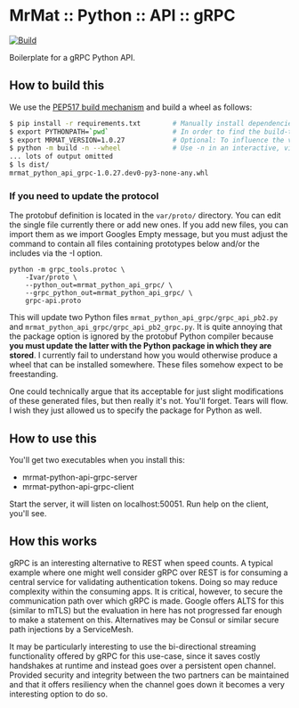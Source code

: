 # MrMat :: Python :: API :: gRPC

[![Build](https://github.com/MrMatOrg/mrmat-python-api-grpc/actions/workflows/build.yml/badge.svg)](https://github.com/MrMatOrg/mrmat-python-api-grpc/actions/workflows/build.yml)

Boilerplate for a gRPC Python API.

## How to build this

We use the [PEP517 build mechanism](https://www.python.org/dev/peps/pep-0517/) and build a wheel as follows:

```bash
$ pip install -r requirements.txt        # Manually install dependencies (see note in requirements.txt!)
$ export PYTHONPATH=`pwd`                # In order to find the build-time ci module
$ export MRMAT_VERSION=1.0.27            # Optional: To influence the version. Normally calculated and set by CI
$ python -m build -n --wheel             # Use -n in an interactive, virtual environment
... lots of output omitted
$ ls dist/
mrmat_python_api_grpc-1.0.27.dev0-py3-none-any.whl
```

### If you need to update the protocol

The protobuf definition is located in the `var/proto/` directory. You can edit the single file currently
there or add new ones. If you add new files, you can import them as we import Googles Empty message, but
you must adjust the command to contain all files containing prototypes below and/or the includes via the
-I option.

```
python -m grpc_tools.protoc \
    -Ivar/proto \
    --python_out=mrmat_python_api_grpc/ \
    --grpc_python_out=mrmat_python_api_grpc/ \
    grpc-api.proto
```

This will update two Python files `mrmat_python_api_grpc/grpc_api_pb2.py` and 
`mrmat_python_api_grpc/grpc_api_pb2_grpc.py`. It is quite annoying that the package option is ignored by the 
protobuf Python compiler because **you must update the latter with the Python package in which they are stored**. I 
currently fail to understand how you would otherwise produce a wheel that can be installed somewhere. These files 
somehow expect to be freestanding.

One could technically argue that its acceptable for just slight modifications of these generated files, but then 
really it's not. You'll forget. Tears will flow. I wish they just allowed us to specify the package for Python as well.

## How to use this

You'll get two executables when you install this:

* mrmat-python-api-grpc-server
* mrmat-python-api-grpc-client

Start the server, it will listen on localhost:50051. Run help on the client, you'll see.

## How this works

gRPC is an interesting alternative to REST when speed counts. A typical example where one might well
consider gRPC over REST is for consuming a central service for validating authentication tokens. Doing
so may reduce complexity within the consuming apps. It is critical, however, to secure the communication
path over which gRPC is made. Google offers ALTS for this (similar to mTLS) but the evaluation in here has not 
progressed far enough to make a statement on this. Alternatives may be Consul or similar secure path
injections by a ServiceMesh.

It may be particularly interesting to use the bi-directional streaming functionality offered by gRPC for
this use-case, since it saves costly handshakes at runtime and instead goes over a persistent open channel.
Provided security and integrity between the two partners can be maintained and that it offers resiliency
when the channel goes down it becomes a very interesting option to do so.
